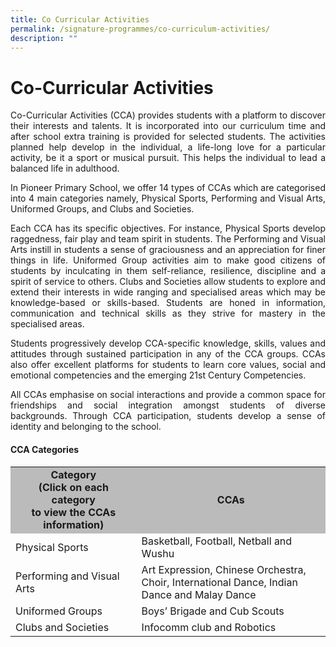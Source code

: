 ```yaml
---
title: Co Curricular Activities
permalink: /signature-programmes/co-curriculum-activities/
description: ""
---
```

# Co-Curricular Activities
<p align="Justify">Co-Curricular Activities (CCA) provides students with a platform to discover their interests and talents. It is incorporated into our curriculum time and after school extra training is provided for selected students. The activities planned help develop in the individual, a life-long love for a particular activity, be it a sport or musical pursuit. This helps the individual to lead a balanced life in adulthood. </p>

<p align="Justify">In Pioneer Primary School, we offer 14 types of CCAs which are categorised into 4 main categories namely, Physical Sports, Performing and Visual Arts, Uniformed Groups, and Clubs and Societies.</p>

<p align="Justify">Each CCA has its specific objectives. For instance, Physical Sports develop raggedness, fair play and team spirit in students. The Performing and Visual Arts instill in students a sense of graciousness and an appreciation for finer things in life. Uniformed Group activities aim to make good citizens of students by inculcating in them self-reliance, resilience, discipline and a spirit of service to others. Clubs and Societies allow students to explore and extend their interests in wide ranging and specialised areas which may be knowledge-based or skills-based. Students are honed in information, communication and technical skills as they strive for mastery in the specialised areas. </p>

<p align="Justify">Students progressively develop CCA-specific knowledge, skills, values and attitudes through sustained participation in any of the CCA groups. CCAs also offer excellent platforms for students to learn core values, social and emotional competencies and the emerging 21st Century Competencies. </p>

<p align="Justify">All CCAs emphasise on social interactions and provide a common space for friendships and social integration amongst students of diverse backgrounds. Through CCA participation, students develop a sense of identity and belonging to the school. </p>

#### CCA Categories

<table>
<tbody>
<tr>
<td style="background-color: #bbbbbb; text-align: center;width: 40%;"><strong>Category <br>(Click on each category <br>to view the CCAs information)</strong></td>
<td style="background-color: #bbbbbb; text-align: center;  vertical-align: middle;"><strong>CCAs</strong></td>
</tr>
<tr>
<td>Physical Sports</td>
<td>Basketball, Football, Netball and Wushu</td>
</tr>
<tr>
<td>Performing and Visual Arts</td>
<td>Art Expression, Chinese Orchestra, Choir, International Dance, Indian Dance and Malay Dance</td>
</tr>
<tr>
<td>Uniformed Groups</td>
<td>Boys&rsquo; Brigade and Cub Scouts</td>
</tr>
<tr>
<td>Clubs and Societies</td>
<td>Infocomm club and Robotics</td>
</tr>
</tbody>
</table>




